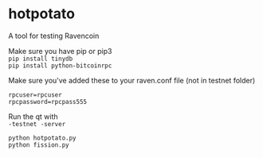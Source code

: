# hotpotato
A tool for testing Ravencoin

Make sure you have pip or pip3  
```pip install tinydb```  
```pip install python-bitcoinrpc```  

Make sure you've added these to your raven.conf file (not in testnet folder)
```
rpcuser=rpcuser
rpcpassword=rpcpass555
```

Run the qt with  
```-testnet -server```

```python hotpotato.py```  
```python fission.py```  
